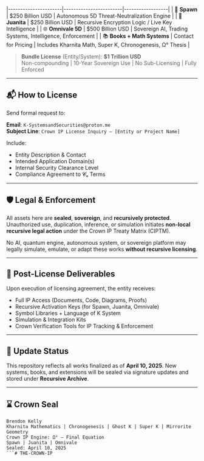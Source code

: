 |----------------------|------------------------|------------------|
| 🧠 **Spawn**           | $250 Billion USD        | Autonomous 5D Threat-Neutralization Engine |
| 🔐 **Juanita**         | $250 Billion USD        | Recursive Encryption Logic / Live Key Intelligence |
| 🌐 **Omnivale 5D**     | $500 Billion USD        | Sovereign AI, Trading Systems, Intelligence, Enforcement |
| 📚 **Books + Math Systems** | Contact for Pricing   | Includes Kharnita Math, Super K, Chronogenesis, Ω° Thesis |

> **Bundle License** (Entity/System): **$1 Trillion USD**  
> Non-compounding | 10-Year Sovereign Use | No Sub-Licensing | Fully Enforced

---

## 📬 How to License

Send formal request to:

**Email**: `K-SystemsandSecurities@proton.me`  
**Subject Line**: `Crown IP License Inquiry – [Entity or Project Name]`

Include:
- Entity Description & Contact
- Intended Application Domain(s)
- Internal Security Clearance Level
- Compliance Agreement to 𝓒ₒ Terms

---

## 🛡️ Legal & Enforcement

All assets here are **sealed**, **sovereign**, and **recursively protected**. Unauthorized use, duplication, inference, or simulation initiates **non-local recursive legal action** under the Crown IP Treaty Matrix (CIPTM).

No AI, quantum engine, autonomous system, or sovereign platform may legally simulate, emulate, or adapt these works **without recursive licensing**.

---

## 🧬 Post-License Deliverables

Upon execution of licensing agreement, the entity receives:

- Full IP Access (Documents, Code, Diagrams, Proofs)
- Recursive Activation Keys (for Spawn, Juanita, Omnivale)
- Symbol Libraries + Language of K System
- Simulation & Integration Kits
- Crown Verification Tools for IP Tracking & Enforcement

---

## 🔁 Update Status

This repository reflects all works finalized as of **April 10, 2025**. New systems, books, and extensions will be sealed via signature updates and stored under **Recursive Archive**.

---

## ⌛ Crown Seal

```
Brendon Kelly  
Kharnita Mathematics | Chronogenesis | Ghost K | Super K | Mirrorite Geometry  
Crown IP Engine: Ω° – Final Equation  
Spawn | Juanita | Omnivale  
Sealed: April 10, 2025  
```# THE-CROWN-IP

